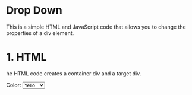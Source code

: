 # Drop Down
This is a simple HTML and JavaScript code that allows you to change the properties of a div element.



# 1. HTML
he HTML code creates a container div and a target div.

<!DOCTYPE html>
<html lang="en">
<head>
    <meta charset="UTF-8">
    <meta name="viewport" content="width=device-width, initial-scale=1.0">
    <title>DropDowns</title>
    <link rel="stylesheet" href="style.css">
</head>
<body>
    <div class="container">
        <label for="color">Color:</label>
        <select id="color">
          <option value="yellow">Yello</option>
          <option value="green">Green</option>
          <option value="blue">Blue</option>
      
        </select>
        
      
        <label for="backgroundcolor">Background Color:</label>
        <select id="backgroundcolor">
          <option value="lightgreen">Light Green</option>
          <option value="lightgray">Light Gray</option>
          <option value="lightblue">Light Blue</option>
      
        </select>
      
        <label for="padding ">Padding:</label>
        <select id="padding ">
          <option value="0">0</option>
          <option value="5px">5px</option>
          <option value="20px">20px</option>
      
        </select>
      
        <label for="fontSize ">Font Size:</label>
        <select id="fontSize ">
          <option value="10px">10px</option>
          <option value="12px">12px</option>
          <option value="20px">20px</option>
       
        </select>
      
        <label for="fontWeight ">Font Weight:</label>
        <select id="fontWeight ">
          <option value="normal">Normal</option>
          <option value="bold">Bold</option>
          
        </select>
      </div>
      
        <div id="targetDiv">This is a simple div.</div>
        <script src="index.js"></script>
</body>
</html>

# 2.js

const col = document.getElementById('color');
const background = document.getElementById('backgroundcolor');
const padding  = document.getElementById('padding ');
const fontSize  = document.getElementById('fontSize ');
const fontWeight  = document.getElementById('fontWeight ');
const target = document.getElementById('targetDiv');

color.addEventListener('change', () => {
  target.style.color = col.value;
});

backgroundcolor.addEventListener('change', () => {
  target.style.backgroundColor = background.value;
});

padding .addEventListener('change', () => {
  target.style.padding = padding .value;
});

fontSize .addEventListener('change', () => {
  target.style.fontSize = fontSize .value;
});

fontWeight .addEventListener('change', () => {
  target.style.fontWeight = fontWeight .value;
});
